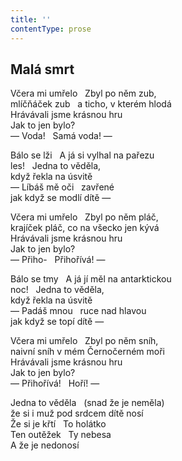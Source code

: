```yaml
---
title: ''
contentType: prose
---
```


<section>

## Malá smrt

Včera mi umřelo   Zbyl po něm zub,  
mlíčňáček zub   a ticho, v kterém hlodá  
Hrávávali jsme krásnou hru  
Jak to jen bylo?  
— Voda!   Samá voda! —

Bálo se lži   A já si vylhal na pařezu  
les!   Jedna to věděla,  
když řekla na úsvitě  
— Líbáš mě oči   zavřené  
jak když se modlí dítě —

Včera mi umřelo   Zbyl po něm pláč,  
krajíček pláč, co na všecko jen kývá  
Hrávávali jsme krásnou hru  
Jak to jen bylo?  
— Přiho-   Přihořívá! —

Bálo se tmy   A já jí měl na antarktickou  
noc!   Jedna to věděla,  
když řekla na úsvitě  
— Padáš mnou   ruce nad hlavou  
jak když se topí dítě —

Včera mi umřelo   Zbyl po něm sníh,  
naivní sníh v mém Černočerném moři  
Hrávávali jsme krásnou hru  
Jak to jen bylo?  
— Přihořívá!   Hoří! —

Jedna to věděla   (snad že je neměla)  
že si i muž pod srdcem dítě nosí  
Že si je křtí   To holátko  
Ten outěžek   Ty nebesa  
A že je nedonosí

</section>
